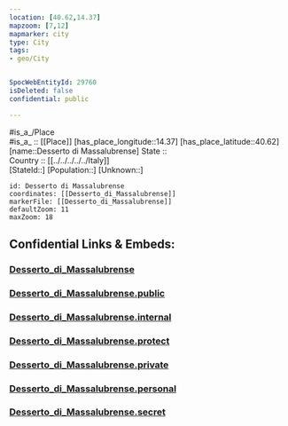 ```yaml
---
location: [40.62,14.37] 
mapzoom: [7,12] 
mapmarker: city 
type: City
tags:
- geo/City


SpocWebEntityId: 29760
isDeleted: false
confidential: public

---
```

#is_a_/Place  
#is_a_ :: [[Place]] 
[has_place_longitude::14.37] 
[has_place_latitude::40.62] 
[name::Desserto di Massalubrense] 
State ::  
Country :: [[../../../../../Italy]]  
[StateId::] 
[Population::] 
[Unknown::] 


```leaflet
id: Desserto di Massalubrense
coordinates: [[Desserto_di_Massalubrense]] 
markerFile: [[Desserto_di_Massalubrense]] 
defaultZoom: 11 
maxZoom: 18
```


## Confidential Links & Embeds: 

### [Desserto_di_Massalubrense](/_Standards/Earth/Continent/Europe/Europe~South/Italy/regions~Italy/Campania/Napoli.Province/City/Desserto_di_Massalubrense.md) 

### [Desserto_di_Massalubrense.public](/_public/Earth/Continent/Europe/Europe~South/Italy/regions~Italy/Campania/Napoli.Province/City/Desserto_di_Massalubrense.public.md) 

### [Desserto_di_Massalubrense.internal](/_internal/Earth/Continent/Europe/Europe~South/Italy/regions~Italy/Campania/Napoli.Province/City/Desserto_di_Massalubrense.internal.md) 

### [Desserto_di_Massalubrense.protect](/_protect/Earth/Continent/Europe/Europe~South/Italy/regions~Italy/Campania/Napoli.Province/City/Desserto_di_Massalubrense.protect.md) 

### [Desserto_di_Massalubrense.private](/_private/Earth/Continent/Europe/Europe~South/Italy/regions~Italy/Campania/Napoli.Province/City/Desserto_di_Massalubrense.private.md) 

### [Desserto_di_Massalubrense.personal](/_personal/Earth/Continent/Europe/Europe~South/Italy/regions~Italy/Campania/Napoli.Province/City/Desserto_di_Massalubrense.personal.md) 

### [Desserto_di_Massalubrense.secret](/_secret/Earth/Continent/Europe/Europe~South/Italy/regions~Italy/Campania/Napoli.Province/City/Desserto_di_Massalubrense.secret.md)

